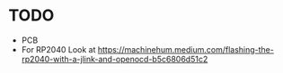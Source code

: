 # TODO

  * PCB
  * For RP2040 Look at https://machinehum.medium.com/flashing-the-rp2040-with-a-jlink-and-openocd-b5c6806d51c2
